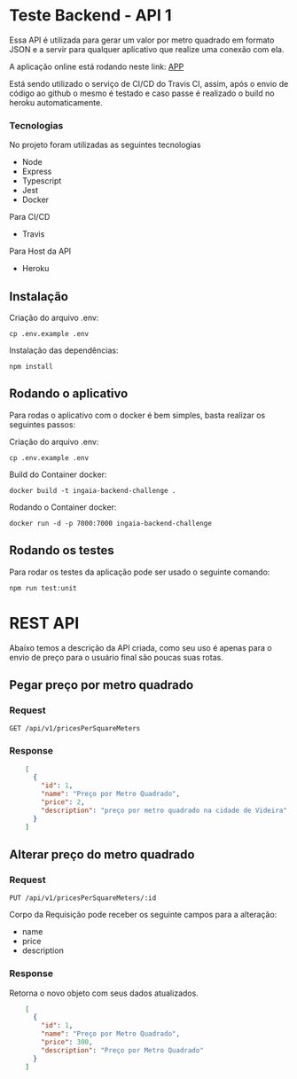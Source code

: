 # Teste Backend - API 1

Essa API é utilizada para gerar um valor por metro quadrado em formato JSON e a servir para qualquer aplicativo que realize uma conexão com ela.

A aplicação online está rodando neste link: [APP](https://ingaia-api-1.herokuapp.com/)

Está sendo utilizado o serviço de CI/CD do Travis CI, assim, após o envio de código ao github o mesmo é testado e caso passe é realizado o build no heroku automaticamente.

### Tecnologias

No projeto foram utilizadas as seguintes tecnologias

- Node
- Express
- Typescript
- Jest
- Docker

Para CI/CD

- Travis

Para Host da API

- Heroku

## Instalação

Criação do arquivo .env:

    cp .env.example .env

Instalação das dependências:

    npm install

## Rodando o aplicativo

Para rodas o aplicativo com o docker é bem simples, basta realizar os seguintes passos:

Criação do arquivo .env:

    cp .env.example .env

Build do Container docker:

    docker build -t ingaia-backend-challenge .

Rodando o Container docker:

    docker run -d -p 7000:7000 ingaia-backend-challenge

## Rodando os testes

Para rodar os testes da aplicação pode ser usado o seguinte comando:

    npm run test:unit

# REST API

Abaixo temos a descrição da API criada, como seu uso é apenas para o envio de preço para o usuário final são poucas suas rotas.

## Pegar preço por metro quadrado

### Request

`GET /api/v1/pricesPerSquareMeters`

### Response

```JSON
    [
      {
        "id": 1,
        "name": "Preço por Metro Quadrado",
        "price": 2,
        "description": "preço por metro quadrado na cidade de Videira"
      }
    ]
```

## Alterar preço do metro quadrado

### Request

`PUT /api/v1/pricesPerSquareMeters/:id`

Corpo da Requisição pode receber os seguinte campos para a alteração:

- name
- price
- description

### Response

Retorna o novo objeto com seus dados atualizados.

```JSON
    [
      {
        "id": 1,
        "name": "Preço por Metro Quadrado",
        "price": 300,
        "description": "Preço por Metro Quadrado"
      }
    ]
```
